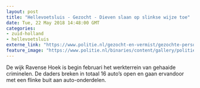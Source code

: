 ```yaml
---
layout: post
title: "Hellevoetsluis - Gezocht - Dieven slaan op slinkse wijze toe"
date: Tue, 22 May 2018 14:48:00 GMT
categories: 
- zuid-holland 
- hellevoetsluis 
externe_link: "https://www.politie.nl/gezocht-en-vermist/gezochte-personen/2018/mei/07-dieven-slaan-op-slinkse-wijze-toe.html"
feature_image: "https://www.politie.nl/binaries/content/gallery/politie/gezocht/verdachten/2018/mei/07-rt/hellevoetautodief.jpg"
---
```


De wijk Ravense Hoek is begin februari het werkterrein van gehaaide criminelen. De daders breken in totaal 16 auto’s open en gaan ervandoor met een flinke buit aan auto-onderdelen.
